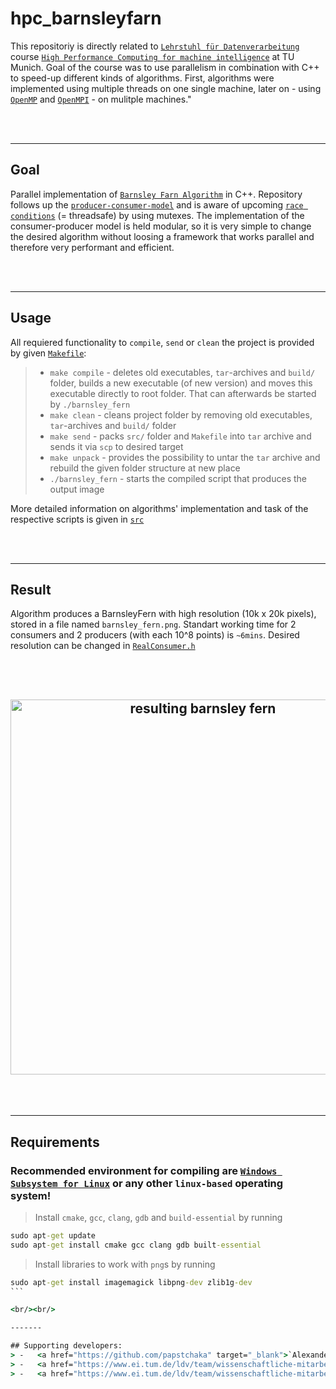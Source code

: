 # hpc_barnsleyfarn

This repositoriy is directly related to <a href='https://www.ei.tum.de/ldv/startseite/' target='_blank'>`Lehrstuhl für Datenverarbeitung`</a> course <a href='https://www.ei.tum.de/ldv/lehre/high-performance-computing-fuer-maschinelle-intelligenz/' target='_blank'>`High Performance Computing for machine intelligence`</a> at TU Munich. Goal of the course was to use parallelism in combination with C++ to speed-up different kinds of algorithms. First, algorithms were implemented using multiple threads on one single machine, later on - using <a href='https://www.openmp.org/' target='_blank'>`OpenMP`</a> and <a href='https://www.open-mpi.org/' target='_blank'>`OpenMPI`</a> - on mulitple machines."

<br/><br/>

-------

## Goal

Parallel implementation of <a href="https://en.wikipedia.org/wiki/Barnsley_fern" target="_blank">`Barnsley Farn Algorithm`</a> in C++. Repository follows up the <a href="https://en.wikipedia.org/wiki/Producer%E2%80%93consumer_problem" target="_blank">`producer-consumer-model`</a> and is aware of upcoming <a href="https://en.wikipedia.org/wiki/Race_condition" target="_blank">`race conditions`</a> (= threadsafe) by using mutexes. The implementation of the consumer-producer model is held modular, so it is very simple to change the desired algorithm without loosing a framework that works parallel and therefore very performant and efficient.

<br/><br/>

-------

## Usage

All requiered functionality to `compile`, `send` or `clean` the project is provided by given <a href="Makefile" target="_blank">`Makefile`</a>:
>   - `make compile` - deletes old executables, `tar`-archives and `build/` folder, builds a new executable (of new version) and moves this executable directly to root folder. That can afterwards be started by `./barnsley_fern`
>   - `make clean` - cleans project folder by removing old executables, `tar`-archives and `build/` folder
>   - `make send` - packs `src/` folder and `Makefile` into `tar` archive and sends it via `scp` to desired target
>   - `make unpack` - provides the possibility to untar the `tar` archive and rebuild the given folder structure at new place
>   - `./barnsley_fern` - starts the compiled script that produces the output image

More detailed information on algorithms' implementation and task of the respective scripts is given in <a href="src/" target="_blank">`src`</a>

<br/><br/>

-------

## Result

Algorithm produces a BarnsleyFern with high resolution (10k x 20k pixels), stored in a file named `barnsley_fern.png`. Standart working time for 2 consumers and 2 producers (with each 10^8 points) is `~6mins`. Desired resolution can be changed in <a href="src/RealConsumer.h" target="_blank">`RealConsumer.h`</a>

<br/><br/>

<h2 align="center">
  <img src="assets/barnsley_fern_result.PNG" alt="resulting barnsley fern" width="600px" />
</h2>

<br/><br/>

-------

## Requirements

### Recommended environment for compiling are <a href="https://docs.microsoft.com/en-us/windows/wsl/about" target="_blank">`Windows Subsystem for Linux`</a> or any other `linux-based` operating system!

> Install `cmake`, `gcc`, `clang`, `gdb` and `build-essential` by running
```cmd
sudo apt-get update
sudo apt-get install cmake gcc clang gdb built-essential
```
> Install libraries to work with `png`s by running
````cmd
sudo apt-get install imagemagick libpng-dev zlib1g-dev
```

<br/><br/>

-------

## Supporting developers:
> -   <a href="https://github.com/papstchaka" target="_blank">`Alexander Christoph`</a> [implementation]
> -   <a href="https://www.ei.tum.de/ldv/team/wissenschaftliche-mitarbeiter/martin-gottwald/" target="_blank">`Martin Gottwald`</a> [concept / instructor]
> -   <a href="https://www.ei.tum.de/ldv/team/wissenschaftliche-mitarbeiter/alice-hein/" target="_blank">`Alice Hein`</a> [concept / instructor]